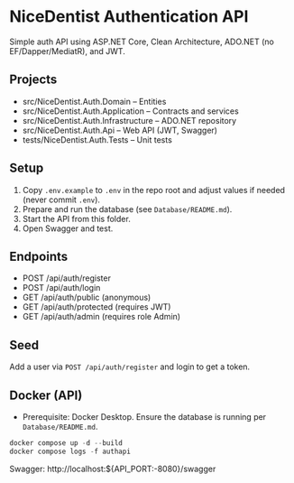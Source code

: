 # NiceDentist Authentication API

Simple auth API using ASP.NET Core, Clean Architecture, ADO.NET (no EF/Dapper/MediatR), and JWT.

## Projects
- src/NiceDentist.Auth.Domain – Entities
- src/NiceDentist.Auth.Application – Contracts and services
- src/NiceDentist.Auth.Infrastructure – ADO.NET repository
- src/NiceDentist.Auth.Api – Web API (JWT, Swagger)
- tests/NiceDentist.Auth.Tests – Unit tests

## Setup
1. Copy `.env.example` to `.env` in the repo root and adjust values if needed (never commit `.env`).
2. Prepare and run the database (see `Database/README.md`).
3. Start the API from this folder.
4. Open Swagger and test.

## Endpoints
- POST /api/auth/register
- POST /api/auth/login
- GET /api/auth/public (anonymous)
- GET /api/auth/protected (requires JWT)
- GET /api/auth/admin (requires role Admin)

## Seed
Add a user via `POST /api/auth/register` and login to get a token.

## Docker (API)
- Prerequisite: Docker Desktop. Ensure the database is running per `Database/README.md`.

```powershell
docker compose up -d --build
docker compose logs -f authapi
```

Swagger: http://localhost:${API_PORT:-8080}/swagger
